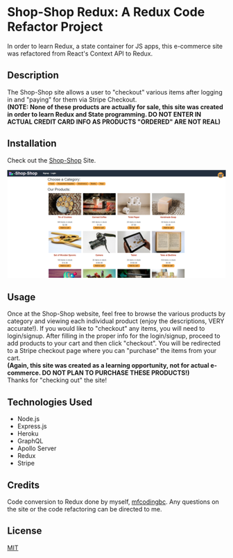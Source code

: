 # Shop-Shop Redux: A Redux Code Refactor Project

In order to learn Redux, a state container for JS apps, this e-commerce site was refactored from React's Context API to Redux.

## Description

The Shop-Shop site allows a user to "checkout" various items after logging in and "paying" for them via Stripe Checkout.  
**(NOTE: None of these products are actually for sale, this site was created in order to learn Redux and State programming. DO NOT ENTER IN ACTUAL CREDIT CARD INFO AS PRODUCTS "ORDERED" ARE NOT REAL)**

## Installation

Check out the [Shop-Shop](https://blooming-thicket-74730.herokuapp.com/) Site.

![Shop-Shop site homepage](./assets/images/shop_shop_homepage.PNG)

## Usage

Once at the Shop-Shop website, feel free to browse the various products by category and viewing each individual product (enjoy the descriptions, VERY accurate!). If you would like to "checkout" any items, you will need to login/signup. After filling in the proper info for the login/signup, proceed to add products to your cart and then click "checkout". You will be redirected to a Stripe checkout page where you can "purchase" the items from your cart.  
**(Again, this site was created as a learning opportunity, not for actual e-commerce. DO NOT PLAN TO PURCHASE THESE PRODUCTS!)**  
Thanks for "checking out" the site!

## Technologies Used

- Node.js
- Express.js
- Heroku
- GraphQL
- Apollo Server
- Redux
- Stripe

## Credits

Code conversion to Redux done by myself, [mfcodingbc](https://github.com/mfcodingbc). Any questions on the site or the code refactoring can be directed to me.

## License

[MIT](https://choosealicense.com/licenses/mit/)
